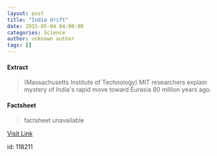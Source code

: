 ```yaml
---
layout: post
title: "India drift"
date: 2015-05-04 04:00:00
categories: Science
author: unknown author
tags: []
---
```



#### Extract
>(Massachusetts Institute of Technology) MIT researchers explain mystery of India's rapid move toward Eurasia 80 million years ago.

#### Factsheet
>factsheet unavailable

[Visit Link](http://www.eurekalert.org/pub_releases/2015-05/miot-id043015.php)

id:  118211
